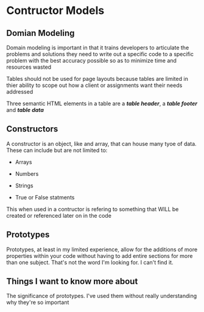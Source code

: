 # Contructor Models

## Domian Modeling

Domain modeling is important in that it trains developers to articulate the problems and solutions they need to write out a specific code to a specific problem with the best accuracy possible so as to minimize time and resources wasted

Tables should not be used for page layouts because tables are limited in thier ability to scope out how a client or assignments want their needs addressed

Three semantic HTML elements in a table are a ***table header***, a ***table footer*** and ***table data***

## Constructors

A constructor is an object, like and array, that can house many tyoe of data.
These can include but are not limited to:

+ Arrays

+ Numbers

+ Strings

+ True or False statments

This when used in a contructor is refering to something that WILL be created or referenced later on in the code

## Prototypes

Prototypes, at least in my limited experience, allow for the additions of more properties within your code without having to add entire sections for more than one subject. That's not the word I'm looking for. I can't find it.

## Things I want to know more about
The significance of prototypes. I've used them without really understanding why they're so important
